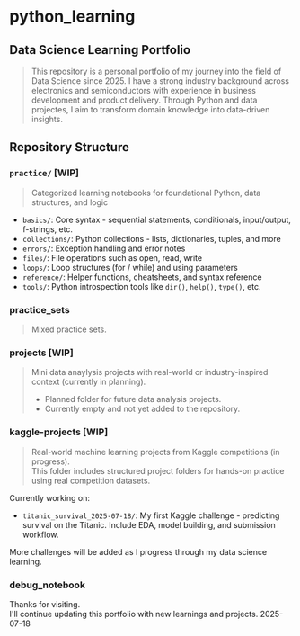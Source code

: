 # python_learning
## Data Science Learning Portfolio
> This repository is a personal portfolio of my journey into the field of Data Science since 2025.
> I have a strong industry background across electronics and semiconductors with experience in business development and product delivery.
> Through Python and data projectes, I aim to transform domain knowledge into data-driven insights.

## Repository Structure

### `practice/` **[WIP]**  
> Categorized learning notebooks for foundational Python, data structures, and logic
- `basics/`: Core syntax - sequential statements, conditionals, input/output, f-strings, etc.
- `collections/`: Python collections - lists, dictionaries, tuples, and more
- `errors/`: Exception handling and error notes
- `files/`: File operations such as open, read, write
- `loops/`: Loop structures (for / while) and using parameters
- `reference/`: Helper functions, cheatsheets, and syntax reference
- `tools/`: Python introspection tools like `dir()`, `help()`, `type()`, etc.

### practice_sets  
> Mixed practice sets.  

### projects **[WIP]**  
> Mini data anaylysis projects with real-world or industry-inspired context (currently in planning).  
> - Planned folder for future data analysis projects.
> - Currently empty and not yet added to the repository.

### kaggle-projects **[WIP]**  
> Real-world machine learning projects from Kaggle competitions (in progress).  
This folder includes structured project folders for hands-on practice using real competition datasets.  

Currently working on:  
- `titanic_survival_2025-07-18/`: My first Kaggle challenge - predicting survival on the Titanic. Include EDA, model building, and submission workflow.  

More challenges will be added as I progress through my data science learning.  

### debug_notebook

Thanks for visiting.  
I'll continue updating this portfolio with new learnings and projects.
2025-07-18